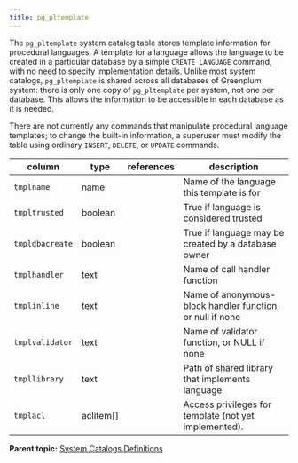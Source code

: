 ```yaml
---
title: pg_pltemplate 
---
```


The `pg_pltemplate` system catalog table stores template information for procedural languages. A template for a language allows the language to be created in a particular database by a simple `CREATE LANGUAGE` command, with no need to specify implementation details. Unlike most system catalogs, `pg_pltemplate` is shared across all databases of Greenplum system: there is only one copy of `pg_pltemplate` per system, not one per database. This allows the information to be accessible in each database as it is needed.

There are not currently any commands that manipulate procedural language templates; to change the built-in information, a superuser must modify the table using ordinary `INSERT`, `DELETE`, or `UPDATE` commands.

|column|type|references|description|
|------|----|----------|-----------|
|`tmplname`|name| |Name of the language this template is for|
|`tmpltrusted`|boolean| |True if language is considered trusted|
|`tmpldbacreate`|boolean| |True if language may be created by a database owner|
|`tmplhandler`|text| |Name of call handler function|
|`tmplinline`|text| |Name of anonymous-block handler function, or null if none|
|`tmplvalidator`|text| |Name of validator function, or NULL if none|
|`tmpllibrary`|text| |Path of shared library that implements language|
|`tmplacl`|aclitem\[\]| |Access privileges for template \(not yet implemented\).|

**Parent topic:** [System Catalogs Definitions](../system_catalogs/catalog_ref-html.html)


